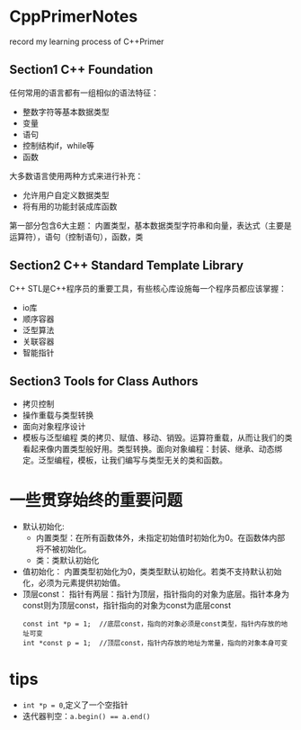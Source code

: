 # CppPrimerNotes
record my learning process of C++Primer

## Section1 C++ Foundation
任何常用的语言都有一组相似的语法特征：
- 整数字符等基本数据类型
- 变量
- 语句
- 控制结构if，while等
- 函数

大多数语言使用两种方式来进行补充：
- 允许用户自定义数据类型
- 将有用的功能封装成库函数

第一部分包含6大主题：
内置类型，基本数据类型字符串和向量，表达式（主要是运算符），语句（控制语句），函数，类

## Section2 C++ Standard Template Library
C++ STL是C++程序员的重要工具，有些核心库设施每一个程序员都应该掌握：
- io库
- 顺序容器
- 泛型算法
- 关联容器
- 智能指针

## Section3 Tools for Class Authors
- 拷贝控制
- 操作重载与类型转换
- 面向对象程序设计
- 模板与泛型编程
类的拷贝、赋值、移动、销毁。运算符重载，从而让我们的类看起来像内置类型般好用。类型转换。面向对象编程：封装、继承、动态绑定。泛型编程，模板，让我们编写与类型无关的类和函数。

# 一些贯穿始终的重要问题
- 默认初始化:
  - 内置类型：在所有函数体外，未指定初始值时初始化为0。在函数体内部将不被初始化。
  - 类：类默认初始化
- 值初始化：
  内置类型初始化为0，类类型默认初始化。若类不支持默认初始化，必须为元素提供初始值。
- 顶层const：
  指针有两层：指针为顶层，指针指向的对象为底层。指针本身为const则为顶层const，指针指向的对象为const为底层const
  ```
  const int *p = 1;  //底层const，指向的对象必须是const类型，指针内存放的地址可变
  int *const p = 1;  //顶层const，指针内存放的地址为常量，指向的对象本身可变
  ```
  
# tips
- `int *p = 0`,定义了一个空指针
- 迭代器判空：`a.begin() == a.end()`
  
